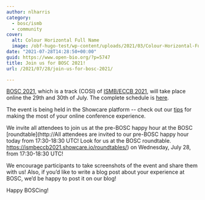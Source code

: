 ```yaml
---
author: nlharris
category:
  - bosc/ismb
  - community
cover:
  alt: Colour Horizontal Full Name
  image: /obf-hugo-test/wp-content/uploads/2021/03/Colour-Horizontal-Full-Name.png
date: "2021-07-28T14:28:50+00:00"
guid: https://www.open-bio.org/?p=5747
title: Join us for BOSC 2021!
url: /2021/07/28/join-us-for-bosc-2021/

---
```

[BOSC 2021,](/obf-hugo-test/events/bosc-2021/) which is a track (COSI) of [ISMB/ECCB 2021](https://www.iscb.org/ismbeccb2021), will take place online the 29th and 30th of July. The complete schedule is [here](/obf-hugo-test/events/bosc-2021/bosc-2021-schedule/).

The event is being held in the Showcare platform -- check out our [tips](https://docs.google.com/document/d/1CvVeTqwWykoaITDg0u5hikit9qNUimjxbjA_220lXas/edit) for making the most of your online conference experience.

We invite all attendees to join us at the pre-BOSC happy hour at the BOSC [roundtable](http://All attendees are invited to our pre-BOSC happy hour today from 17:30-18:30 UTC! Look for us at the BOSC roundtable. https://ismbeccb2021.showcare.io/roundtables/) on Wednesday, July 28, from 17:30-18:30 UTC!

We encourage participants to take screenshots of the event and share them with us! Also, if you’d like to write a blog post about your experience at BOSC, we’d be happy to post it on our blog!

Happy BOSCing!
